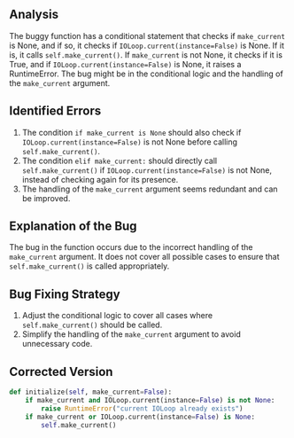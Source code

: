 ## Analysis
The buggy function has a conditional statement that checks if `make_current` is None, and if so, it checks if `IOLoop.current(instance=False)` is None. If it is, it calls `self.make_current()`. If `make_current` is not None, it checks if it is True, and if `IOLoop.current(instance=False)` is None, it raises a RuntimeError. The bug might be in the conditional logic and the handling of the `make_current` argument.

## Identified Errors
1. The condition `if make_current is None` should also check if `IOLoop.current(instance=False)` is not None before calling `self.make_current()`.
2. The condition `elif make_current:` should directly call `self.make_current()` if `IOLoop.current(instance=False)` is not None, instead of checking again for its presence.
3. The handling of the `make_current` argument seems redundant and can be improved.

## Explanation of the Bug
The bug in the function occurs due to the incorrect handling of the `make_current` argument. It does not cover all possible cases to ensure that `self.make_current()` is called appropriately.

## Bug Fixing Strategy
1. Adjust the conditional logic to cover all cases where `self.make_current()` should be called.
2. Simplify the handling of the `make_current` argument to avoid unnecessary code.

## Corrected Version
```python
def initialize(self, make_current=False):
    if make_current and IOLoop.current(instance=False) is not None:
        raise RuntimeError("current IOLoop already exists")
    if make_current or IOLoop.current(instance=False) is None:
        self.make_current()
```